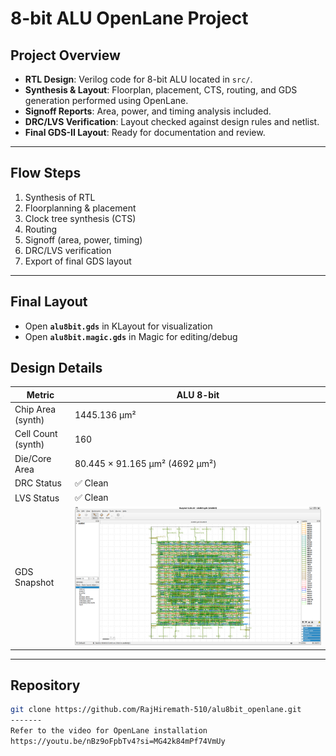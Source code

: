 # 8-bit ALU OpenLane Project

## Project Overview
- **RTL Design**: Verilog code for 8-bit ALU located in `src/`.
- **Synthesis & Layout**: Floorplan, placement, CTS, routing, and GDS generation performed using OpenLane.
- **Signoff Reports**: Area, power, and timing analysis included.
- **DRC/LVS Verification**: Layout checked against design rules and netlist.
- **Final GDS-II Layout**: Ready for documentation and review.

---

## Flow Steps
1. Synthesis of RTL  
2. Floorplanning & placement  
3. Clock tree synthesis (CTS)  
4. Routing  
5. Signoff (area, power, timing)  
6. DRC/LVS verification  
7. Export of final GDS layout  

---

## Final Layout
- Open **`alu8bit.gds`** in KLayout for visualization  
- Open **`alu8bit.magic.gds`** in Magic for editing/debug  

## Design Details

| Metric                | ALU 8-bit   |
|------------------------|-------------|
| Chip Area (synth)      | 1445.136 µm² |
| Cell Count (synth)     | 160          |
| Die/Core Area          | 80.445 × 91.165 µm² (4692 µm²) |
| DRC Status             | ✅ Clean     |
| LVS Status             | ✅ Clean     |
| GDS Snapshot           | ![alu8bit](alu8bit.gds.png) |

---

## Repository
```bash
git clone https://github.com/RajHiremath-510/alu8bit_openlane.git
-------
Refer to the video for OpenLane installation  
https://youtu.be/nBz9oFpbTv4?si=MG42k84mPf74VmUy
